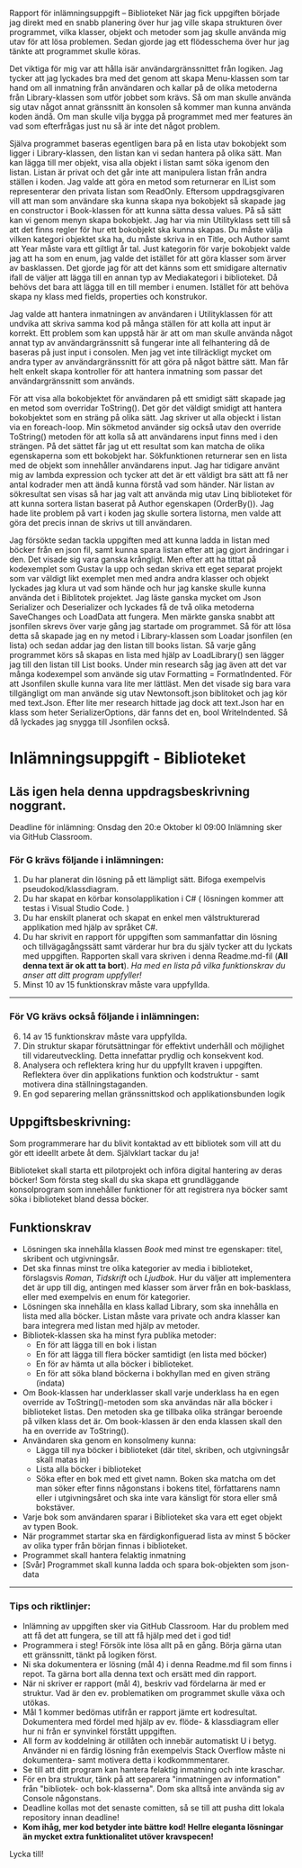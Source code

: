 Rapport för inlämningsuppgift – Biblioteket
När jag fick uppgiften började jag direkt med en snabb planering över hur jag ville skapa strukturen över programmet, vilka klasser, objekt och metoder som jag skulle använda mig utav för att lösa problemen. Sedan gjorde jag ett flödesschema över hur jag tänkte att programmet skulle köras. 

Det viktiga för mig var att hålla isär användargränssnittet från logiken. Jag tycker att jag lyckades bra med det genom att skapa Menu-klassen som tar hand om all inmatning från användaren och kallar på de olika metoderna från Library-klassen som utför jobbet som krävs. Så om man skulle använda sig utav något annat gränssnitt än konsolen så kommer man kunna använda koden ändå. Om man skulle vilja bygga på programmet med mer features än vad som efterfrågas just nu så är inte det något problem. 

Själva programmet baseras egentligen bara på en lista utav bokobjekt som ligger i Library-klassen, den listan kan vi sedan hantera på olika sätt. Man kan lägga till mer objekt, visa alla objekt i listan samt söka igenom den listan. Listan är privat och det går inte att manipulera listan från andra ställen i koden. Jag valde att göra en metod som returnerar en IList som representerar den privata listan som ReadOnly. 
Eftersom uppdragsgivaren vill att man som användare ska kunna skapa nya bokobjekt så skapade jag en constructor i Book-klassen för att kunna sätta dessa values. På så sätt kan vi genom menyn skapa bokobjekt. Jag har via min Utilityklass sett till så att det finns regler för hur ett bokobjekt ska kunna skapas.   Du måste välja vilken kategori objektet ska ha, du måste skriva in en Title, och Author samt att Year måste vara ett giltligt år tal. Just kategorin för varje bokobjekt valde jag att ha som en enum, jag valde det istället för att göra klasser som ärver av basklassen. Det gjorde jag för att det känns som ett smidigare alternativ ifall de väljer att lägga till en annan typ av Mediakategori i biblioteket. Då behövs det bara att lägga till en till member i enumen. Istället för att behöva skapa ny klass med fields, properties och konstrukor.

Jag valde att hantera inmatningen av användaren i Utilityklassen för att undvika att skriva samma kod på många ställen för att kolla att input är korrekt. Ett problem som kan uppstå här är att om man skulle använda något annat typ av användargränssnitt så fungerar inte all felhantering då de baseras på just input i consolen. Men jag vet inte tillräckligt mycket om andra typer av användargränssnitt för att göra på något bättre sätt. Man får helt enkelt skapa kontroller för att hantera inmatning som passar det användargränssnitt som används. 

För att visa alla bokobjektet för användaren på ett smidigt sätt skapade jag en metod som overridar ToString(). Det gör det väldigt smidigt att hantera bokobjektet som en sträng på olika sätt. Jag skriver ut alla objeckt i listan via en foreach-loop.  Min sökmetod använder sig också utav den override ToString() metoden för att kolla så att användarens input finns med i den strängen. På det sättet får jag ut ett resultat som kan matcha de olika egenskaperna som ett bokobjekt har. Sökfunktionen returnerar sen en lista med de objekt som innehåller användarens input. Jag har tidigare använt mig av lambda expression och tycker att det är ett väldigt bra sätt att få ner antal kodrader men att ändå kunna förstå vad som händer.  När listan av sökresultat sen visas så har jag valt att använda mig utav Linq biblioteket för att kunna sortera listan baserat på Author egenskapen (OrderBy()). Jag hade lite problem på vart i koden jag skulle sortera listorna, men valde att göra det precis innan de skrivs ut till användaren.
 
Jag försökte sedan tackla uppgiften med att kunna ladda in listan med böcker från en json fil, samt kunna spara listan efter att jag gjort ändringar i den. Det visade sig vara ganska krångligt. Men efter att ha tittat på kodexemplet som Gustav la upp och sedan skriva ett eget separat projekt som var väldigt likt exemplet men med andra andra klasser och objekt lyckades jag klura ut vad som hände och hur jag kanske skulle kunna använda det i Biblitotek projektet. Jag läste ganska mycket om Json Serializer och Deserializer och lyckades få de två olika metoderna SaveChanges och LoadData att fungera. Men märkte ganska snabbt att jsonfilen skrevs över varje gång jag startade om programmet. Så för att lösa detta så skapade jag en ny metod i Library-klassen som Loadar jsonfilen (en lista) och sedan addar jag den listan till books listan. Så varje gång programmet körs så skapas en lista med hjälp av LoadLibrary() sen lägger jag till den listan till List<Book> books. Under min research såg jag även att det var många kodexempel som använde sig utav Formatting =  FormatIndented. För att Jsonfilen skulle kunna vara lite mer lättläst. Men det visade sig bara vara tillgängligt om man använde sig utav Newtonsoft.json biblitoket och jag kör med text.Json. Efter lite mer research hittade jag dock att text.Json har en klass som heter SerializerOptions, där fanns det en, bool WriteIndented. Så då lyckades jag snygga till Jsonfilen också. 



# Inlämningsuppgift - Biblioteket
## Läs igen hela denna uppdragsbeskrivning noggrant.

Deadline för inlämning: Onsdag den 20:e Oktober kl 09:00
Inlämning sker via GitHub Classroom.

### För G krävs följande i inlämningen:

1. Du har planerat din lösning på ett lämpligt sätt. Bifoga exempelvis pseudokod/klassdiagram.
2. Du har skapat en körbar konsolapplikation i C# ( lösningen kommer att testas i Visual Studio Code. )
3. Du har enskilt planerat och skapat en enkel men välstrukturerad applikation med hjälp av språket C#.
4. Du har skrivit en rapport för uppgiften som sammanfattar din lösning och tillvägagångssätt samt värderar hur bra du själv tycker att du lyckats med uppgiften. Rapporten skall vara skriven i denna Readme.md-fil (**All denna text är ok att ta bort**). _Ha med en lista på vilka funktionskrav du anser att ditt program uppfyller!_
5. Minst 10 av 15 funktionskrav måste vara uppfyllda.

---
### För VG krävs också följande i inlämningen:

6. 14 av 15 funktionskrav måste vara uppfyllda.
7. Din struktur skapar förutsättningar för effektivt underhåll och möjlighet till vidareutveckling. Detta innefattar prydlig och konsekvent kod.
8. Analysera och reflektera kring hur du uppfyllt kraven i uppgiften. Reflektera över din applikations funktion och kodstruktur - samt motivera dina ställningstaganden.
9. En god separering mellan gränssnittskod och applikationsbunden logik

## Uppgiftsbeskrivning:

Som programmerare har du blivit kontaktad av ett bibliotek som vill att du gör ett ideellt arbete åt dem. Självklart tackar du ja!

Biblioteket skall starta ett pilotprojekt och införa digital hantering av deras böcker! Som första steg skall du ska skapa ett grundläggande konsolprogram som innehåller funktioner för att registrera nya böcker samt söka i biblioteket bland dessa böcker.

## Funktionskrav

* Lösningen ska innehålla klassen _Book_ med minst tre egenskaper: titel, skribent och utgivningsår. 
* Det ska finnas minst tre olika kategorier av media i biblioteket, förslagsvis _Roman_, _Tidskrift_ och _Ljudbok_. Hur du väljer att implementera det är upp till dig, antingen med klasser som ärver från en bok-basklass, eller med exempelvis en enum för kategorier.  
* Lösningen ska innehålla en klass kallad Library, som ska innehålla en lista med alla böcker. Listan måste vara private och andra klasser kan bara integrera med listan med hjälp av metoder. 
* Bibliotek-klassen ska ha minst fyra publika metoder:
  * En för att lägga till en bok i listan 
  * En för att lägga till flera böcker samtidigt (en lista med böcker) 
  * En för av hämta ut alla böcker i biblioteket. 
  * En för att söka bland böckerna i bokhyllan med en given sträng (indata) 
* Om Book-klassen har underklasser skall varje underklass ha en egen override av ToString()-metoden som ska användas när alla böcker i biblioteket listas. Den metoden ska ge tillbaka olika strängar beroende på vilken klass det är. Om book-klassen är den enda klassen skall den ha en override av ToString().
* Användaren ska genom en konsolmeny kunna:
  * Lägga till nya böcker i biblioteket (där titel, skriben, och utgivningsår skall matas in)
  * Lista alla böcker i biblioteket 
  * Söka efter en bok med ett givet namn. Boken ska matcha om det man söker efter finns någonstans i bokens titel, författarens namn eller i utgivningsåret och ska inte vara känsligt för stora eller små bokstäver.
* Varje bok som användaren sparar i Biblioteket ska vara ett eget objekt av typen Book.
* När programmet startar ska en färdigkonfiguerad lista av minst 5 böcker av olika typer från början finnas i biblioteket.
* Programmet skall hantera felaktig inmatning
* [Svår] Programmet skall kunna ladda och spara bok-objekten som json-data

---

### Tips och riktlinjer:

* Inlämning av uppgiften sker via GitHub Classroom. Har du problem med att få det att fungera, se till att få hjälp med det i god tid! 
* Programmera i steg! Försök inte lösa allt på en gång. Börja gärna utan ett gränssnitt, tänkt på logiken först.
* Ni ska dokumentera er lösning (mål 4) i denna Readme.md fil som finns i repot. Ta gärna bort alla denna text och ersätt med din rapport.
* När ni skriver er rapport (mål 4), beskriv vad fördelarna är med er struktur. Vad är den ev. problematiken om programmet skulle växa och utökas.
* Mål 1 kommer bedömas utifrån er rapport jämte ert kodresultat. Dokumentera med fördel med hjälp av ev. flöde- & klassdiagram eller hur ni från er synvinkel förstått uppgiften.
* All form av koddelning är otillåten och innebär automatiskt U i betyg. Använder ni en färdig lösning från exempelvis Stack Overflow måste ni dokumentera- samt motivera detta i kodkommmentarer.
* Se till att ditt program kan hantera felaktig inmatning och inte kraschar.
* För en bra struktur, tänk på att separera "inmatningen av information" från "bibliotek- och bok-klasserna". Dom ska alltså inte använda sig av Console någonstans.
* Deadline kollas mot det senaste comitten, så se till att pusha ditt lokala repository innan deadline!
* **Kom ihåg, mer kod betyder inte bättre kod! Hellre eleganta lösningar än mycket extra funktionalitet utöver kravspecen!**

Lycka till!
